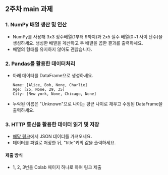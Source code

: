 ## 2주차 main 과제
### 1. NumPy 배열 생산 및 연산
- NumPy를 사용해 3x3 정수배열(1부터 9까지)과 2x5 실수 배열(0~1 사이 난수)을 생성하세요. 생성한 배열을 계산하고 두 배열을 곱한 결과를 출력하세요.
- 배열의 형태를 유지하지 않아도 괜찮습니다.
### 2. Pandas를 활용한 데이터처리
- 아래 데이터를 DataFrame으로 생성하세요.
  ```
  Name: [Alice, Bob, None, Charlie]
  Age: [25, None, 29, 35]
  City: [New york, None, Chicago, None]
  ```
- 누락된 이름은 "Unknown"으로 나이는 평균 나이로 채우고 수정된 DataFrame을 출력하세요.
### 3. HTTP 통신을 활용한 데이터 읽기 및 저장
- [해당 링크](https://jsonplaceholder.typicode.com/todos)에서 JSON 데이터를 가져오세요.
- 데이터를 파일로 저장한 뒤, "title"키의 값을 출력하세요.

#### 제출 방식
- 1, 2, 3번을 Colab 페이지 하나로 하여 링크 제출